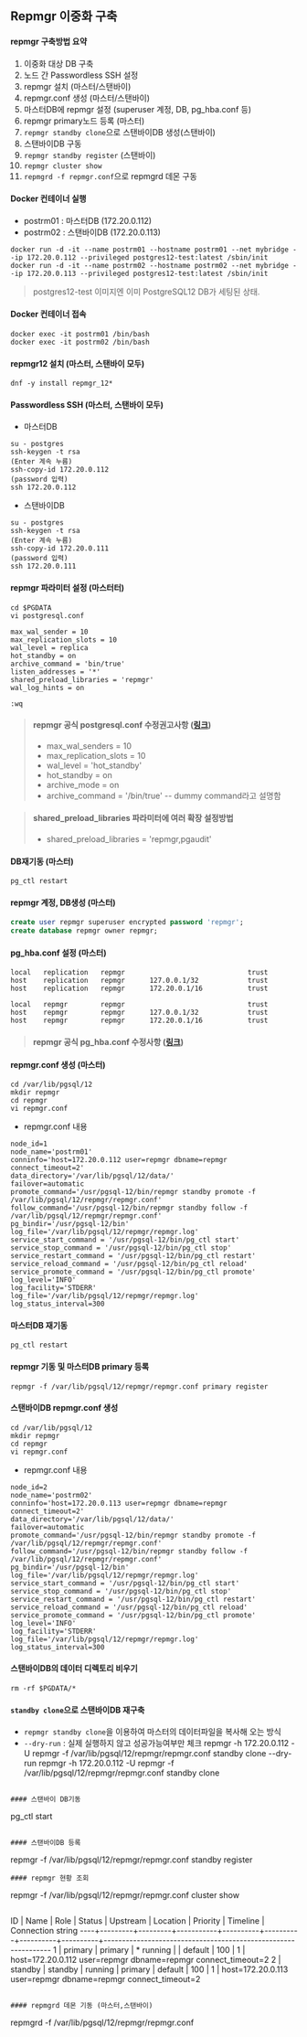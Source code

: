 ## Repmgr 이중화 구축

#### repmgr 구축방법 요약
1. 이중화 대상 DB 구축
2. 노드 간 Passwordless SSH 설정
3. repmgr 설치 (마스터/스탠바이)
4. repmgr.conf 생성 (마스터/스탠바이)
5. 마스터DB에 repmgr 설정 (superuser 계정, DB, pg_hba.conf 등)
6. repmgr primary노드 등록 (마스터)
7. `repmgr standby clone`으로 스탠바이DB 생성(스탠바이)
8. 스탠바이DB 구동
9. `repmgr standby register` (스탠바이)
10. `repmgr cluster show`
11. `repmgrd -f repmgr.conf`으로 repmgrd 데몬 구동

#### Docker 컨테이너 실행
- postrm01 : 마스터DB (172.20.0.112)
- postrm02 : 스탠바이DB (172.20.0.113)
```
docker run -d -it --name postrm01 --hostname postrm01 --net mybridge --ip 172.20.0.112 --privileged postgres12-test:latest /sbin/init
docker run -d -it --name postrm02 --hostname postrm02 --net mybridge --ip 172.20.0.113 --privileged postgres12-test:latest /sbin/init
```
> postgres12-test 이미지엔 이미 PostgreSQL12 DB가 세팅된 상태.

#### Docker 컨테이너 접속 
```
docker exec -it postrm01 /bin/bash
docker exec -it postrm02 /bin/bash
```

#### repmgr12 설치 (마스터, 스탠바이 모두)
```
dnf -y install repmgr_12*
```

#### Passwordless SSH (마스터, 스탠바이 모두)
- 마스터DB
```
su - postgres
ssh-keygen -t rsa
(Enter 계속 누름)
ssh-copy-id 172.20.0.112
(password 입력)
ssh 172.20.0.112
```
- 스탠바이DB
```
su - postgres
ssh-keygen -t rsa
(Enter 계속 누름)
ssh-copy-id 172.20.0.111
(password 입력)
ssh 172.20.0.111
```

#### repmgr 파라미터 설정 (마스터터)
```
cd $PGDATA
vi postgresql.conf

max_wal_sender = 10
max_replication_slots = 10
wal_level = replica
hot_standby = on
archive_command = 'bin/true'
listen_addresses = '*'
shared_preload_libraries = 'repmgr'
wal_log_hints = on

:wq
```
> #### repmgr 공식 postgresql.conf 수정권고사항 ([링크](https://www.repmgr.org/docs/current/quickstart-postgresql-configuration.html))
> - max_wal_senders = 10
> - max_replication_slots = 10
> - wal_level = 'hot_standby'
> - hot_standby = on
> - archive_mode = on
> - archive_command = '/bin/true' -- dummy command라고 설명함

> #### shared_preload_libraries 파라미터에 여러 확장 설정방법
> - shared_preload_libraries = 'repmgr,pgaudit'

#### DB재기동 (마스터)
```
pg_ctl restart
```

#### repmgr 계정, DB생성 (마스터)
```sql
create user repmgr superuser encrypted password 'repmgr';
create database repmgr owner repmgr;
```

#### pg_hba.conf 설정 (마스터)
```
local   replication   repmgr                              trust
host    replication   repmgr      127.0.0.1/32            trust
host    replication   repmgr      172.20.0.1/16           trust

local   repmgr        repmgr                              trust
host    repmgr        repmgr      127.0.0.1/32            trust
host    repmgr        repmgr      172.20.0.1/16           trust
```
> #### repmgr 공식 pg_hba.conf 수정사항 ([링크](https://www.repmgr.org/docs/4.1/quickstart-authentication.html))

#### repmgr.conf 생성 (마스터)
```
cd /var/lib/pgsql/12
mkdir repmgr
cd repmgr
vi repmgr.conf
```
- repmgr.conf 내용
```
node_id=1
node_name='postrm01'
conninfo='host=172.20.0.112 user=repmgr dbname=repmgr connect_timeout=2'
data_directory='/var/lib/pgsql/12/data/'
failover=automatic
promote_command='/usr/pgsql-12/bin/repmgr standby promote -f /var/lib/pgsql/12/repmgr/repmgr.conf'
follow_command='/usr/pgsql-12/bin/repmgr standby follow -f /var/lib/pgsql/12/repmgr/repmgr.conf'
pg_bindir='/usr/pgsql-12/bin'
log_file='/var/lib/pgsql/12/repmgr/repmgr.log'
service_start_command = '/usr/pgsql-12/bin/pg_ctl start'
service_stop_command = '/usr/pgsql-12/bin/pg_ctl stop'
service_restart_command = '/usr/pgsql-12/bin/pg_ctl restart'
service_reload_command = '/usr/pgsql-12/bin/pg_ctl reload'
service_promote_command = '/usr/pgsql-12/bin/pg_ctl promote'
log_level='INFO'
log_facility='STDERR'
log_file='/var/lib/pgsql/12/repmgr/repmgr.log'
log_status_interval=300
```

#### 마스터DB 재기동
```
pg_ctl restart
```

#### repmgr 기동 및 마스터DB primary 등록
```
repmgr -f /var/lib/pgsql/12/repmgr/repmgr.conf primary register
```

#### 스탠바이DB repmgr.conf 생성
```
cd /var/lib/pgsql/12
mkdir repmgr
cd repmgr
vi repmgr.conf
```
- repmgr.conf 내용
```
node_id=2
node_name='postrm02'
conninfo='host=172.20.0.113 user=repmgr dbname=repmgr connect_timeout=2'
data_directory='/var/lib/pgsql/12/data/'
failover=automatic
promote_command='/usr/pgsql-12/bin/repmgr standby promote -f /var/lib/pgsql/12/repmgr/repmgr.conf'
follow_command='/usr/pgsql-12/bin/repmgr standby follow -f /var/lib/pgsql/12/repmgr/repmgr.conf'
pg_bindir='/usr/pgsql-12/bin'
log_file='/var/lib/pgsql/12/repmgr/repmgr.log'
service_start_command = '/usr/pgsql-12/bin/pg_ctl start'
service_stop_command = '/usr/pgsql-12/bin/pg_ctl stop'
service_restart_command = '/usr/pgsql-12/bin/pg_ctl restart'
service_reload_command = '/usr/pgsql-12/bin/pg_ctl reload'
service_promote_command = '/usr/pgsql-12/bin/pg_ctl promote'
log_level='INFO'
log_facility='STDERR'
log_file='/var/lib/pgsql/12/repmgr/repmgr.log'
log_status_interval=300
```

#### 스탠바이DB의 데이터 디렉토리 비우기
```
rm -rf $PGDATA/*
```

#### `standby clone`으로 스탠바이DB 재구축
- `repmgr standby clone`을 이용하여 마스터의 데이터파일을 복사해 오는 방식
- `--dry-run` : 실제 실행하지 않고 성공가능여부만 체크
repmgr -h 172.20.0.112 -U repmgr -f /var/lib/pgsql/12/repmgr/repmgr.conf standby clone --dry-run
repmgr -h 172.20.0.112 -U repmgr -f /var/lib/pgsql/12/repmgr/repmgr.conf standby clone
```

#### 스탠바이 DB기동
```
pg_ctl start
```

#### 스탠바이DB 등록
```
repmgr -f /var/lib/pgsql/12/repmgr/repmgr.conf standby register
```
#### repmgr 현황 조회
```
repmgr -f /var/lib/pgsql/12/repmgr/repmgr.conf cluster show
```
```
 ID | Name    | Role    | Status    | Upstream | Location | Priority | Timeline | Connection string
----+---------+---------+-----------+----------+----------+----------+----------+---------------------------------------------------------------
 1  | primary | primary | * running |          | default  | 100      | 1        | host=172.20.0.112 user=repmgr dbname=repmgr connect_timeout=2
 2  | standby | standby |   running | primary  | default  | 100      | 1        | host=172.20.0.113 user=repmgr dbname=repmgr connect_timeout=2
```

#### repmgrd 데몬 기동 (마스터,스탠바이)
```
repmgrd -f /var/lib/pgsql/12/repmgr/repmgr.conf 
```

